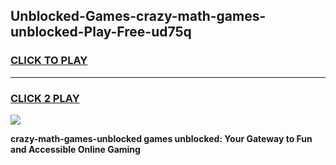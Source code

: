 
## Unblocked-Games-crazy-math-games-unblocked-Play-Free-ud75q
<h3>
<a href="https://premium76.site?title=crazy-math-games-unblocked&ref=24M">CLICK TO PLAY</a></h3>
<hr>

<h3>
<a href="https://premium76.site?title=crazy-math-games-unblocked&ref=24M">CLICK 2 PLAY</a>
  
</h3>

<a href="https://premium76.site?title=crazy-math-games-unblocked&ref=24M"><img src="https://clearcache.store/games.png"></a>


**crazy-math-games-unblocked games unblocked: Your Gateway to Fun and Accessible Online Gaming**
